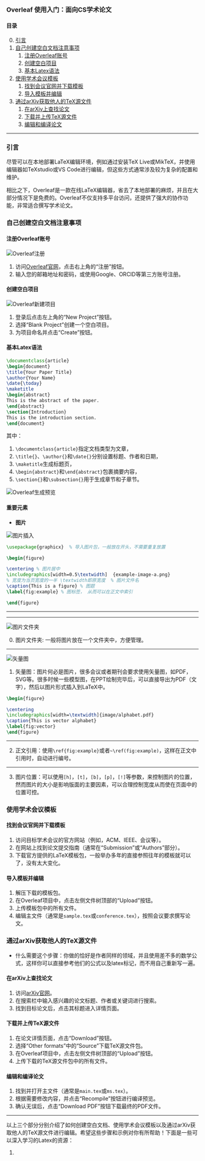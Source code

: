 ### Overleaf 使用入门：面向CS学术论文

#### 目录
0. [引言](#引言)
1. [自己创建空白文档注意事项](#自己创建空白文档注意事项)
    1. [注册Overleaf账号](#注册Overleaf账号)
    2. [创建空白项目](#创建空白项目)
    3. [基本Latex语法](#基本Latex语法)
2. [使用学术会议模板](#使用学术会议模板)
    1. [找到会议官网并下载模板](#找到会议官网并下载模板)
    2. [导入模板并编辑](#导入模板并编辑)
3. [通过arXiv获取他人的TeX源文件](#通过arXiv获取他人的TeX源文件)
    1. [在arXiv上查找论文](#在arXiv上查找论文)
    2. [下载并上传TeX源文件](#下载并上传TeX源文件)
    3. [编辑和编译论文](#编辑和编译论文)

---
### 引言
尽管可以在本地部署LaTeX编辑环境，例如通过安装TeX Live或MikTeX，并使用编辑器如TeXstudio或VS Code进行编辑，但这些方式通常涉及较为复杂的配置和维护。

相比之下，Overleaf是一款在线LaTeX编辑器，省去了本地部署的麻烦，并且在大部分情况下是免费的。Overleaf不仅支持多平台访问，还提供了强大的协作功能，非常适合撰写学术论文。


### 自己创建空白文档注意事项

#### 注册Overleaf账号

![Overleaf注册](https://i.postimg.cc/25d069LM/Pix-Pin-2024-07-16-14-30-50.png)

1. 访问[Overleaf官网](https://www.overleaf.com/)，点击右上角的“注册”按钮。
2. 输入您的邮箱地址和密码，或使用Google、ORCID等第三方账号注册。

#### 创建空白项目
![Overleaf新建项目](https://i.postimg.cc/rs51nKGb/Pix-Pin-2024-07-16-14-40-19.png)
1. 登录后点击左上角的“New Project”按钮。
2. 选择“Blank Project”创建一个空白项目。
3. 为项目命名并点击“Create”按钮。

#### 基本Latex语法
```latex
\documentclass{article}
\begin{document}
\title{Your Paper Title}
\author{Your Name}
\date{\today}
\maketitle
\begin{abstract}
This is the abstract of the paper.
\end{abstract}
\section{Introduction}
This is the introduction section.
\end{document}
```

其中：
1. `\documentclass{article}`指定文档类型为文章，
2. `\title{}`、`\author{}`和`\date{}`分别设置标题、作者和日期，
3. `\maketitle`生成标题页，
4. `\begin{abstract}`和`\end{abstract}`包裹摘要内容，
5. `\section{}`和`\subsection{}`用于生成章节和子章节。

![Overleaf生成预览](https://i.postimg.cc/tCnxq1LV/Title-page.png)

#### 重要元素

- **图片**


![图片插入](https://i.postimg.cc/NM7KnVPs/Pix-Pin-2024-07-16-15-52-35.png)

```latex
\usepackage{graphicx}  % 导入图片包，一般放在开头，不需要重复放置

\begin{figure}

\centering % 图片居中
\includegraphics[width=0.5\textwidth]  {example-image-a.png}
% 宽度为当页宽度的一半 \textwidth即原宽度  % 图片文件名
\caption{This is a figure} % 图题
\label{fig:example} % 图标签， 从而可以在正文中索引

\end{figure}
```
---
---


![图片文件夹](https://i.postimg.cc/Nf1r2Kx9/Pix-Pin-2024-07-16-15-54-55.png)

0. 图片文件夹: 一般将图片放在一个文件夹中，方便管理。

---

![矢量图](https://i.postimg.cc/jd5StCFY/Pix-Pin-2024-07-16-16-07-18.png)

1. 矢量图：图片何必是图片，很多会议或者期刊会要求使用矢量图，如PDF，SVG等。很多时候一些模型图，在PPT绘制完毕后，可以直接导出为PDF（文字），然后以图片形式插入到LaTeX中。
```latex
\begin{figure}

\centering
\includegraphics[width=\textwidth]{image/alphabet.pdf}
\caption{This is vector alphabet} 
\label{fig:vector}
\end{figure}

```
---

2. 正文引用：使用`\ref{fig:example}`或者`~\ref(fig:example)`，这样在正文中引用时，自动进行编号。

---
3. 图片位置：可以使用`[h]`，`[t]`，`[b]`，`[p]`，`[!]`等参数，来控制图片的位置，然而图片的大小是影响版面的主要因素，可以合理控制宽度从而使在页面中的位置可控。







### 使用学术会议模板

#### 找到会议官网并下载模板
1. 访问目标学术会议的官方网站（例如，ACM、IEEE、会议等）。
2. 在网站上找到论文提交指南（通常在“Submission”或“Authors”部分）。
3. 下载官方提供的LaTeX模板包，一般举办多年的直接参照往年的模板就可以了，没有太大变化。

#### 导入模板并编辑
1. 解压下载的模板包。
2. 在Overleaf项目中，点击左侧文件树顶部的“Upload”按钮。
3. 上传模板包中的所有文件。
4. 编辑主文件（通常是`sample.tex`或`conference.tex`），按照会议要求撰写论文。

### 通过arXiv获取他人的TeX源文件
- 什么需要这个步骤：你做的恰好是作者同样的领域，并且使用差不多的数学公式，这样你可以直接参考他们的公式以及latex标记，而不用自己重新写一遍。

#### 在arXiv上查找论文
1. 访问[arXiv官网](https://arxiv.org/)。
2. 在搜索栏中输入感兴趣的论文标题、作者或关键词进行搜索。
3. 找到目标论文后，点击其标题进入详情页面。

#### 下载并上传TeX源文件
1. 在论文详情页面，点击“Download”按钮。
2. 选择“Other formats”中的“Source”下载TeX源文件包。
3. 在Overleaf项目中，点击左侧文件树顶部的“Upload”按钮。
4. 上传下载的TeX源文件包中的所有文件。

#### 编辑和编译论文
1. 找到并打开主文件（通常是`main.tex`或`ms.tex`）。
2. 根据需要修改内容，并点击“Recompile”按钮进行编译预览。
3. 确认无误后，点击“Download PDF”按钮下载最终的PDF文件。

---

以上三个部分分别介绍了如何创建空白文档、使用学术会议模板以及通过arXiv获取他人的TeX源文件进行编辑。希望这些步骤和示例对你有所帮助！下面是一些可以深入学习的Latex的资源：

1. 
